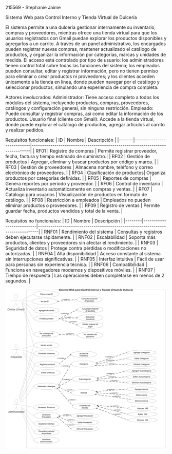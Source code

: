 215569 - Stephanie Jaime

Sistema Web para Control Interno y Tienda Virtual de Dulcería

El sistema permite a una dulcería gestionar internamente su inventario, compras y proveedores, mientras ofrece una tienda virtual para que los usuarios registrados con Gmail puedan explorar los productos disponibles y agregarlos a un carrito. A través de un panel administrativo, los encargados pueden registrar nuevas compras, mantener actualizado el catálogo de productos, y organizar la información por categorías, marcas y unidades de medida. El acceso está controlado por tipo de usuario: los administradores tienen control total sobre todas las funciones del sistema; los empleados pueden consultar, editar y registrar información, pero no tienen permiso para eliminar o crear productos ni proveedores; y los clientes acceden únicamente a la tienda en línea, donde pueden navegar por el catálogo y seleccionar productos, simulando una experiencia de compra completa.

Actores involucrados:
Administrador: Tiene acceso completo a todos los módulos del sistema, incluyendo productos, compras, proveedores, catálogos y configuración general, sin ninguna restricción.
Empleado: Puede consultar y registrar compras, así como editar la información de los productos.
Usuario final (cliente con Gmail): Accede a la tienda virtual, donde puede explorar el catálogo de productos, agregar artículos al carrito y realizar pedidos.

Requisitos funcionales:
| ID    | Nombre                    | Descripción                                                                 |
|-------|---------------------------|-----------------------------------------------------------------------------|
| RF01  | Registro de compras       | Permite registrar proveedor, fecha, factura y tiempo estimado de suministro.|
| RF02  | Gestión de productos      | Agregar, eliminar y buscar productos por código y marca.                    |
| RF03  | Gestión de proveedores    | Almacena nombre, teléfono y correo electrónico de proveedores.              |
| RF04  | Clasificación de productos| Organiza productos por categorías definidas.                                |
| RF05  | Reportes de compras       | Genera reportes por periodo y proveedor.                                    |
| RF06  | Control de inventario     | Actualiza inventario automáticamente en compras y ventas.                   |
| RF07  | Catálogo para usuarios    | Visualización de productos en formato de catálogo.                          |
| RF08  | Restricción a empleados   | Empleados no pueden eliminar productos o proveedores.                       |
| RF09  | Registro de ventas        | Permite guardar fecha, productos vendidos y total de la venta.              |



Requisitos no funcionales:
| ID     | Nombre                   | Descripción                                                                  |
|--------|--------------------------|------------------------------------------------------------------------------|
| RNF01  | Rendimiento del sistema  | Consultas y registros deben ejecutarse rápidamente.                          |
| RNF02  | Escalabilidad            | Soporta más productos, clientes y proveedores sin afectar el rendimiento.    |
| RNF03  | Seguridad de datos       | Protege contra pérdidas o modificaciones no autorizadas.                     |
| RNF04  | Alta disponibilidad      | Acceso constante al sistema sin interrupciones significativas.               |
| RNF05  | Interfaz intuitiva       | Fácil de usar para personas sin experiencia técnica.                         |
| RNF06  | Compatibilidad           | Funciona en navegadores modernos y dispositivos móviles.                     |
| RNF07  | Tiempo de respuesta      | Las operaciones deben completarse en menos de 2 segundos.                    |

![Diagrama CRUD](img/Diagrama_CRUD.png)






